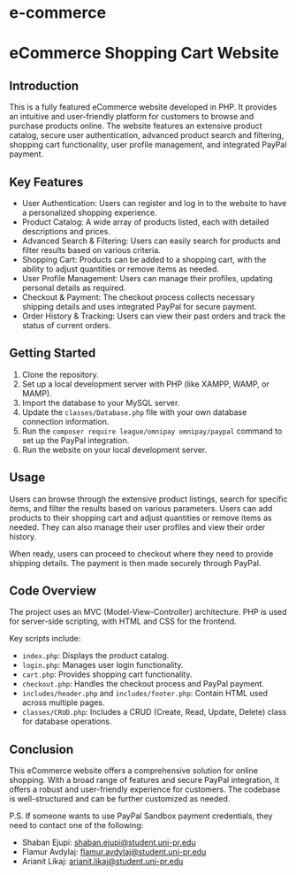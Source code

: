 # e-commerce
# eCommerce Shopping Cart Website

## Introduction
This is a fully featured eCommerce website developed in PHP. It provides an intuitive and user-friendly platform for customers to browse and purchase products online. The website features an extensive product catalog, secure user authentication, advanced product search and filtering, shopping cart functionality, user profile management, and integrated PayPal payment.

## Key Features
- User Authentication: Users can register and log in to the website to have a personalized shopping experience.
- Product Catalog: A wide array of products listed, each with detailed descriptions and prices.
- Advanced Search & Filtering: Users can easily search for products and filter results based on various criteria.
- Shopping Cart: Products can be added to a shopping cart, with the ability to adjust quantities or remove items as needed.
- User Profile Management: Users can manage their profiles, updating personal details as required.
- Checkout & Payment: The checkout process collects necessary shipping details and uses integrated PayPal for secure payment.
- Order History & Tracking: Users can view their past orders and track the status of current orders.

## Getting Started
1. Clone the repository.
2. Set up a local development server with PHP (like XAMPP, WAMP, or MAMP).
3. Import the database to your MySQL server.
4. Update the `classes/Database.php` file with your own database connection information.
5. Run the `composer require league/omnipay omnipay/paypal` command to set up the PayPal integration.
6. Run the website on your local development server.

## Usage
Users can browse through the extensive product listings, search for specific items, and filter the results based on various parameters. Users can add products to their shopping cart and adjust quantities or remove items as needed. They can also manage their user profiles and view their order history.

When ready, users can proceed to checkout where they need to provide shipping details. The payment is then made securely through PayPal.

## Code Overview
The project uses an MVC (Model-View-Controller) architecture. PHP is used for server-side scripting, with HTML and CSS for the frontend.

Key scripts include:
- `index.php`: Displays the product catalog.
- `login.php`: Manages user login functionality.
- `cart.php`: Provides shopping cart functionality.
- `checkout.php`: Handles the checkout process and PayPal payment.
- `includes/header.php` and `includes/footer.php`: Contain HTML used across multiple pages.
- `classes/CRUD.php`: Includes a CRUD (Create, Read, Update, Delete) class for database operations.

## Conclusion
This eCommerce website offers a comprehensive solution for online shopping. With a broad range of features and secure PayPal integration, it offers a robust and user-friendly experience for customers. The codebase is well-structured and can be further customized as needed.

P.S. If someone wants to use PayPal Sandbox payment credentials, they need to contact one of the following:

- Shaban Ejupi: shaban.ejupi@student.uni-pr.edu
- Flamur Avdylaj: flamur.avdylaj@student.uni-pr.edu
- Arianit Likaj: arianit.likaj@student.uni-pr.edu

